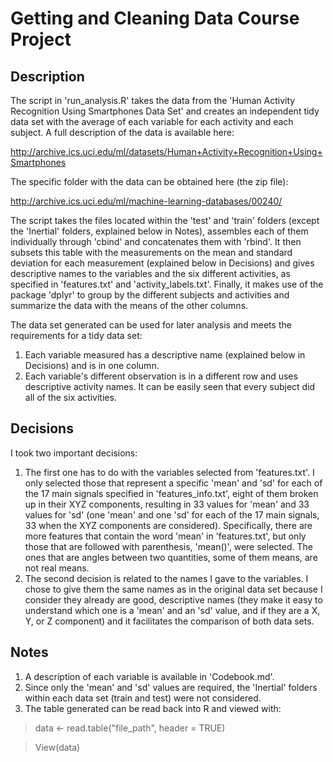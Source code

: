 # Getting and Cleaning Data Course Project

## Description

The script in 'run_analysis.R' takes the data from the 'Human Activity Recognition Using Smartphones Data Set' and creates an independent tidy data set with the average of each variable for each activity and each subject. A full description of the data is available here: 

http://archive.ics.uci.edu/ml/datasets/Human+Activity+Recognition+Using+Smartphones

The specific folder with the data can be obtained here (the zip file):

http://archive.ics.uci.edu/ml/machine-learning-databases/00240/

The script takes the files located within the 'test' and 'train' folders (except the 'Inertial' folders, explained below in Notes), assembles each of them individually through 'cbind' and concatenates them with 'rbind'. It then subsets this table with the measurements on the mean and standard deviation for each measurement (explained below in Decisions) and gives descriptive names to the variables and the six different activities, as specified in 'features.txt' and 'activity_labels.txt'. Finally, it makes use of the package 'dplyr' to group by the different subjects and activities and summarize the data with the means of the other columns.

The data set generated can be used for later analysis and meets the requirements for a tidy data set:

1. Each variable measured has a descriptive name (explained below in Decisions) and is in one column.
2. Each variable's different observation is in a different row and uses descriptive activity names. It can be easily seen that every subject did all of the six activities.

## Decisions

I took two important decisions:

1. The first one has to do with the variables selected from 'features.txt'. I only selected those that represent a specific 'mean' and 'sd' for each of the 17 main signals specified in 'features_info.txt', eight of them broken up in their XYZ components, resulting in 33 values for 'mean' and 33 values for 'sd' (one 'mean' and one 'sd' for each of the 17 main signals, 33 when the XYZ components are considered). Specifically, there are more features that contain the word 'mean' in 'features.txt', but only those that are followed with parenthesis, 'mean()', were selected. The ones that are angles between two quantities, some of them means, are not real means.
2. The second decision is related to the names I gave to the variables. I chose to give them the same names as in the original data set because I consider they already are good, descriptive names (they make it easy to understand which one is a 'mean' and an 'sd' value, and if they are a X, Y, or Z component) and it facilitates the comparison of both data sets.

## Notes

1. A description of each variable is available in 'Codebook.md'.
2. Since only the 'mean' and 'sd' values are required, the 'Inertial' folders within each data set (train and test) were not considered. 
3. The table generated can be read back into R and viewed with:

> data <- read.table("file_path", header = TRUE)

> View(data)


